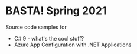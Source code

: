 # BASTA! Spring 2021

Source code samples for

* C# 9 - what's the cool stuff?
* Azure App Configuration with .NET Applications
